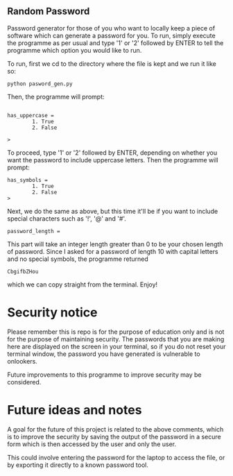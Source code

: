 ## Random Password
Password generator for those of you who want to locally keep a piece of software 
which can generate a password for you. To run, simply execute the programme as 
per usual and type '1' or '2' followed by ENTER to tell the programme which 
option you would like to run. 

To run, first we cd to the directory where the file is kept and we run it like so:

```
python pasword_gen.py

```

Then, the programme will prompt:

```

has_uppercase =
        1. True
        2. False
        
> 
```

To proceed, type '1' or '2' followed by ENTER, depending on whether you want the 
password to include uppercase letters. Then the programme will prompt:

```
has_symbols =
        1. True
        2. False
>
```

Next, we do the same as above, but this time it'll be if you want to include special
characters such as '!', '@' and '#'. 

```
password_length =
```

This part will take an integer length greater than 0 to be your chosen length of 
password. Since I asked for a password of length 10 with capital letters and 
no special symbols, the programme returned

```
CbgifbZHou
```

which we can copy straight from the terminal. Enjoy!

# Security notice
Please remember this is repo is for the purpose of education only and
is not for the purpose of maintaining security. The passwords that you are making 
here are displayed on the screen in your terminal, so if you do not reset your terminal
window, the password you have generated is vulnerable to onlookers. 

Future improvements to this programme to improve security may be considered.

# Future ideas and notes
A goal for the future of this project is related to the above comments, which 
is to improve the security by saving the output of the password in a secure
form which is then accessed by the user and only the user.

This could involve entering the password for the laptop to access the file, or
by exporting it directly to a known password tool. 
